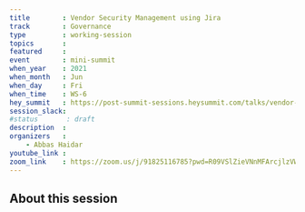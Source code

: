 ```yaml
---
title        : Vendor Security Management using Jira
track        : Governance
type         : working-session
topics       :
featured     :
event        : mini-summit
when_year    : 2021
when_month   : Jun
when_day     : Fri
when_time    : WS-6
hey_summit   : https://post-summit-sessions.heysummit.com/talks/vendor-security-management-using-jira/
session_slack:
#status       : draft
description  :
organizers   :
    - Abbas Haidar
youtube_link :
zoom_link    : https://zoom.us/j/91825116785?pwd=R09VSlZieVNnMFArcjlzVW1vdWo5Zz09
---
```


## About this session
